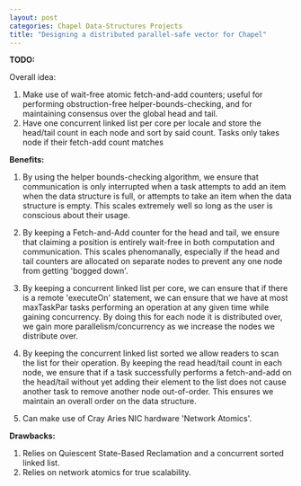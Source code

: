 ```yaml
---
layout: post
categories: Chapel Data-Structures Projects
title: "Designing a distributed parallel-safe vector for Chapel"
---
```


**TODO:**

Overall idea:
  1. Make use of wait-free atomic fetch-and-add counters; useful
     for performing obstruction-free helper-bounds-checking, and for maintaining
     consensus over the global head and tail.
  2. Have one concurrent linked list per core per locale and store the head/tail
     count in each node and sort by said count. Tasks only takes node if their
     fetch-add count matches

**Benefits:**

  1. By using the helper bounds-checking algorithm, we ensure that communication is
  only interrupted when a task attempts to add an item when the data structure
  is full, or attempts to take an item when the data structure is empty. This
  scales extremely well so long as the user is conscious about their usage.

  2. By keeping a Fetch-and-Add counter for the head and tail, we ensure that claiming
  a position is entirely wait-free in both computation and communication. This
  scales phenomanally, especially if the head and tail counters are allocated on
  separate nodes to prevent any one node from getting 'bogged down'.

  3. By keeping a concurrent linked list per core, we can ensure that if there is a
  remote 'executeOn' statement, we can ensure that we have at most maxTaskPar tasks
  performing an operation at any given time while gaining concurrency. By doing this
  for each node it is distributed over, we gain more parallelism/concurrency as
  we increase the nodes we distribute over.

  4. By keeping the concurrent linked list sorted we allow readers to scan the list
  for their operation. By keeping the read head/tail count in each node, we ensure
  that if a task successfully performs a fetch-and-add on the head/tail without
  yet adding their element to the list does not cause another task to remove
  another node out-of-order. This ensures we maintain an overall order on the
  data structure.

  5. Can make use of Cray Aries NIC hardware 'Network Atomics'.


**Drawbacks:**

  1. Relies on Quiescent State-Based Reclamation and a concurrent sorted linked list.
  2. Relies on network atomics for true scalability.
